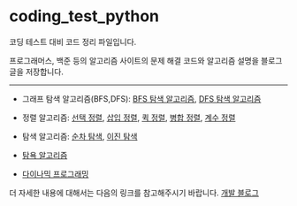# coding_test_python
코딩 테스트 대비 코드 정리 파일입니다.

프로그래머스, 백준 등의 알고리즘 사이트의 문제 해결 코드와 알고리즘 설명을 블로그 글을 저장합니다.

---

- 그래프 탐색 알고리즘(BFS,DFS): [BFS 탐색 알고리즘](https://hangjastar.tistory.com/131), [DFS 탐색 알고리즘](https://hangjastar.tistory.com/130)

- 정렬 알고리즘: [선택 정렬](https://hangjastar.tistory.com/125?category=951912), [삽입 정렬](https://hangjastar.tistory.com/126?category=951912), [퀵 정렬](https://hangjastar.tistory.com/127?category=951912), [병합 정렬](https://hangjastar.tistory.com/132?category=951912), [계수 정렬](https://hangjastar.tistory.com/128?category=951912)

- 탐색 알고리즘: [순차 탐색](https://hangjastar.tistory.com/133?category=951912), [이진 탐색](https://hangjastar.tistory.com/134?category=951912)

- [탐욕 알고리즘](https://hangjastar.tistory.com/135?category=951912)

- [다이나믹 프로그래밍](https://hangjastar.tistory.com/136?category=951912)

더 자세한 내용에 대해서는 다음의 링크를 참고해주시기 바랍니다. [개발 블로그](https://hangjastar.tistory.com/category/Algorithm)

